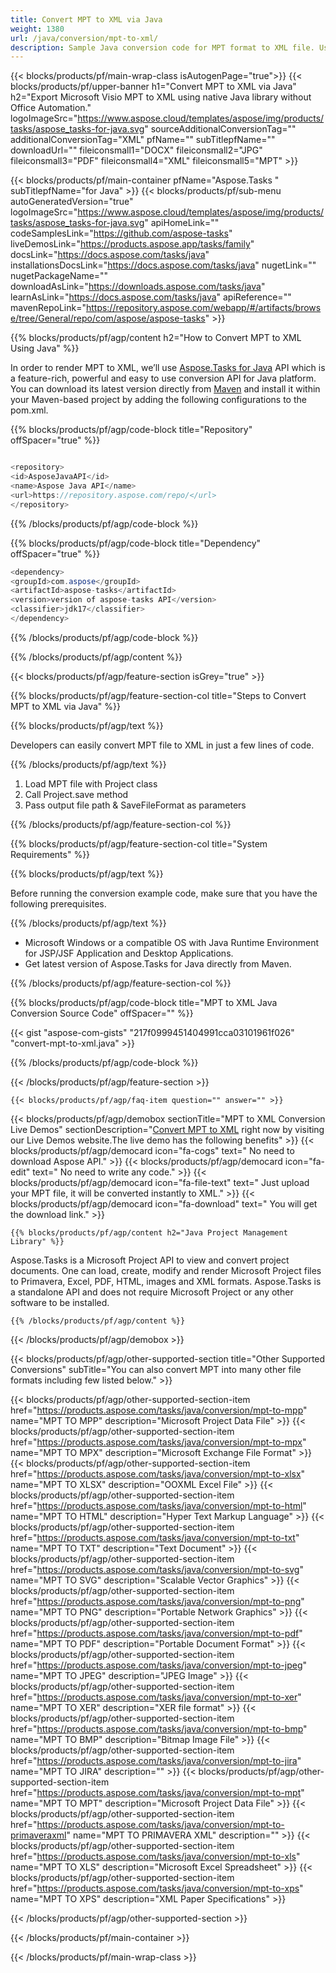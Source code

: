 ```yaml
---
title: Convert MPT to XML via Java 
weight: 1380
url: /java/conversion/mpt-to-xml/ 
description: Sample Java conversion code for MPT format to XML file. Use this example code to convert MPT to XML within any Web or Desktop Java based application.
---
```


{{< blocks/products/pf/main-wrap-class isAutogenPage="true">}}
{{< blocks/products/pf/upper-banner h1="Convert MPT to XML via Java" h2="Export Microsoft Visio MPT to XML using native Java library without Office Automation." logoImageSrc="https://www.aspose.cloud/templates/aspose/img/products/tasks/aspose_tasks-for-java.svg" sourceAdditionalConversionTag="" additionalConversionTag="XML" pfName="" subTitlepfName="" downloadUrl="" fileiconsmall1="DOCX" fileiconsmall2="JPG" fileiconsmall3="PDF" fileiconsmall4="XML" fileiconsmall5="MPT" >}}

{{< blocks/products/pf/main-container pfName="Aspose.Tasks " subTitlepfName="for Java" >}}
{{< blocks/products/pf/sub-menu autoGeneratedVersion="true" logoImageSrc="https://www.aspose.cloud/templates/aspose/img/products/tasks/aspose_tasks-for-java.svg" apiHomeLink="" codeSamplesLink="https://github.com/aspose-tasks" liveDemosLink="https://products.aspose.app/tasks/family" docsLink="https://docs.aspose.com/tasks/java" installationsDocsLink="https://docs.aspose.com/tasks/java" nugetLink="" nugetPackageName="" downloadAsLink="https://downloads.aspose.com/tasks/java" learnAsLink="https://docs.aspose.com/tasks/java" apiReference="" mavenRepoLink="https://repository.aspose.com/webapp/#/artifacts/browse/tree/General/repo/com/aspose/aspose-tasks" >}}

{{% blocks/products/pf/agp/content h2="How to Convert MPT to XML Using Java" %}}

 In order to render MPT to XML, we’ll use
 [Aspose.Tasks for Java](https://products.aspose.com/tasks/java) 
 API which is a feature-rich, powerful and easy to use conversion API for Java platform. You can download its latest version directly from
 [Maven](https://repository.aspose.com/webapp/#/artifacts/browse/tree/General/repo/com/aspose/aspose-tasks) 
 and install it within your Maven-based project by adding the following configurations to the pom.xml.

{{% blocks/products/pf/agp/code-block title="Repository" offSpacer="true" %}}

```cs

<repository>
<id>AsposeJavaAPI</id>
<name>Aspose Java API</name>
<url>https://repository.aspose.com/repo/</url>
</repository>

```

{{% /blocks/products/pf/agp/code-block %}}

{{% blocks/products/pf/agp/code-block title="Dependency" offSpacer="true" %}}

```cs
<dependency>
<groupId>com.aspose</groupId>
<artifactId>aspose-tasks</artifactId>
<version>version of aspose-tasks API</version>
<classifier>jdk17</classifier>
</dependency>

```

{{% /blocks/products/pf/agp/code-block %}}

{{% /blocks/products/pf/agp/content %}}

{{< blocks/products/pf/agp/feature-section isGrey="true" >}}

{{% blocks/products/pf/agp/feature-section-col title="Steps to Convert MPT to XML via Java" %}}

{{% blocks/products/pf/agp/text %}}

 Developers can easily convert MPT file to XML in just a few lines of code.

{{% /blocks/products/pf/agp/text %}}

1.  Load MPT file with Project class
1.  Call Project.save method
1.  Pass output file path & SaveFileFormat as parameters

{{% /blocks/products/pf/agp/feature-section-col %}}

{{% blocks/products/pf/agp/feature-section-col title="System Requirements" %}}

{{% blocks/products/pf/agp/text %}}

 Before running the conversion example code, make sure that you have the following prerequisites.

{{% /blocks/products/pf/agp/text %}}

- Microsoft Windows or a compatible OS with Java Runtime Environment for JSP/JSF Application and Desktop Applications.
- Get latest version of Aspose.Tasks for Java directly from Maven.

{{% /blocks/products/pf/agp/feature-section-col %}}

{{% blocks/products/pf/agp/code-block title="MPT to XML Java Conversion Source Code" offSpacer="" %}}

{{< gist "aspose-com-gists" "217f0999451404991cca03101961f026" "convert-mpt-to-xml.java" >}}

{{% /blocks/products/pf/agp/code-block %}}

{{< /blocks/products/pf/agp/feature-section >}}

    {{< blocks/products/pf/agp/faq-item question="" answer="" >}}
 

<!-- aboutfile Starts -->

{{< blocks/products/pf/agp/demobox sectionTitle="MPT to XML Conversion Live Demos" sectionDescription="[Convert MPT to XML](https://products.aspose.app/tasks/conversion/mpt-to-xml) right now by visiting our Live Demos website.The live demo has the following benefits" >}}
        {{< blocks/products/pf/agp/democard icon="fa-cogs" text=" No need to download Aspose API." >}}
        {{< blocks/products/pf/agp/democard icon="fa-edit" text=" No need to write any code." >}}
        {{< blocks/products/pf/agp/democard icon="fa-file-text" text=" Just upload your MPT file, it will be converted instantly to XML." >}}
        {{< blocks/products/pf/agp/democard icon="fa-download" text=" You will get the download link." >}}

    {{% blocks/products/pf/agp/content h2="Java Project Management Library" %}}

 Aspose.Tasks is a Microsoft Project API to view and convert project documents. One can load, create, modify and render Microsoft Project files to Primavera, Excel, PDF, HTML, images and XML formats. Aspose.Tasks is a standalone API and does not require Microsoft Project or any other software to be installed.  



    {{% /blocks/products/pf/agp/content %}}

{{< /blocks/products/pf/agp/demobox >}}

<!-- aboutfile Ends -->

{{< blocks/products/pf/agp/other-supported-section title="Other Supported Conversions" subTitle="You can also convert MPT into many other file formats including few listed below." >}}

{{< blocks/products/pf/agp/other-supported-section-item href="https://products.aspose.com/tasks/java/conversion/mpt-to-mpp" name="MPT TO MPP" description="Microsoft Project Data File" >}}
{{< blocks/products/pf/agp/other-supported-section-item href="https://products.aspose.com/tasks/java/conversion/mpt-to-mpx" name="MPT TO MPX" description="Microsoft Exchange File Format" >}}
{{< blocks/products/pf/agp/other-supported-section-item href="https://products.aspose.com/tasks/java/conversion/mpt-to-xlsx" name="MPT TO XLSX" description="OOXML Excel File" >}}
{{< blocks/products/pf/agp/other-supported-section-item href="https://products.aspose.com/tasks/java/conversion/mpt-to-html" name="MPT TO HTML" description="Hyper Text Markup Language" >}}
{{< blocks/products/pf/agp/other-supported-section-item href="https://products.aspose.com/tasks/java/conversion/mpt-to-txt" name="MPT TO TXT" description="Text Document" >}}
{{< blocks/products/pf/agp/other-supported-section-item href="https://products.aspose.com/tasks/java/conversion/mpt-to-svg" name="MPT TO SVG" description="Scalable Vector Graphics" >}}
{{< blocks/products/pf/agp/other-supported-section-item href="https://products.aspose.com/tasks/java/conversion/mpt-to-png" name="MPT TO PNG" description="Portable Network Graphics" >}}
{{< blocks/products/pf/agp/other-supported-section-item href="https://products.aspose.com/tasks/java/conversion/mpt-to-pdf" name="MPT TO PDF" description="Portable Document Format" >}}
{{< blocks/products/pf/agp/other-supported-section-item href="https://products.aspose.com/tasks/java/conversion/mpt-to-jpeg" name="MPT TO JPEG" description="JPEG Image" >}}
{{< blocks/products/pf/agp/other-supported-section-item href="https://products.aspose.com/tasks/java/conversion/mpt-to-xer" name="MPT TO XER" description="XER file format" >}}
{{< blocks/products/pf/agp/other-supported-section-item href="https://products.aspose.com/tasks/java/conversion/mpt-to-bmp" name="MPT TO BMP" description="Bitmap Image File" >}}
{{< blocks/products/pf/agp/other-supported-section-item href="https://products.aspose.com/tasks/java/conversion/mpt-to-jira" name="MPT TO JIRA" description="" >}}
{{< blocks/products/pf/agp/other-supported-section-item href="https://products.aspose.com/tasks/java/conversion/mpt-to-mpt" name="MPT TO MPT" description="Microsoft Project Data File" >}}
{{< blocks/products/pf/agp/other-supported-section-item href="https://products.aspose.com/tasks/java/conversion/mpt-to-primaveraxml" name="MPT TO PRIMAVERA XML" description="" >}}
{{< blocks/products/pf/agp/other-supported-section-item href="https://products.aspose.com/tasks/java/conversion/mpt-to-xls" name="MPT TO XLS" description="Microsoft Excel Spreadsheet" >}}
{{< blocks/products/pf/agp/other-supported-section-item href="https://products.aspose.com/tasks/java/conversion/mpt-to-xps" name="MPT TO XPS" description="XML Paper Specifications" >}}

{{< /blocks/products/pf/agp/other-supported-section >}}

{{< /blocks/products/pf/main-container >}}
    
{{< /blocks/products/pf/main-wrap-class >}}